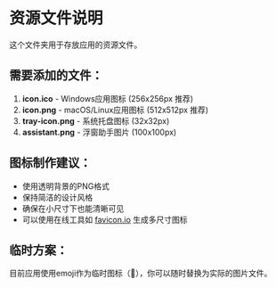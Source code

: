 # 资源文件说明

这个文件夹用于存放应用的资源文件。

## 需要添加的文件：

1. **icon.ico** - Windows应用图标 (256x256px 推荐)
2. **icon.png** - macOS/Linux应用图标 (512x512px 推荐)
3. **tray-icon.png** - 系统托盘图标 (32x32px)
4. **assistant.png** - 浮窗助手图片 (100x100px)

## 图标制作建议：

- 使用透明背景的PNG格式
- 保持简洁的设计风格
- 确保在小尺寸下也能清晰可见
- 可以使用在线工具如 [favicon.io](https://favicon.io) 生成多尺寸图标

## 临时方案：

目前应用使用emoji作为临时图标（🤖），你可以随时替换为实际的图片文件。
